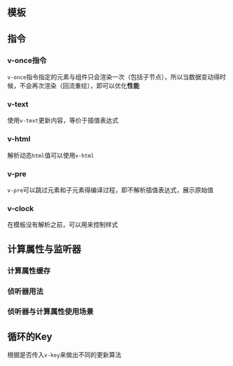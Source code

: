 

## 模板



## 指令

### v-once指令

`v-once`指令指定的元素与组件只会渲染一次（包括子节点），所以当数据变动得时候，不会再次渲染（回流重绘），即可以优化**性能**

### v-text

使用`v-text`更新内容，等价于插值表达式

### v-html

解析动态`html`值可以使用`v-html`

### v-pre

`v-pre`可以跳过元素和子元素得编译过程，即不解析插值表达式，展示原始值

### v-clock

在模板没有解析之前，可以用来控制样式



## 计算属性与监听器

### 计算属性缓存

### 侦听器用法

### 侦听器与计算属性使用场景



## 循环的Key

根据是否传入`v-key`来做出不同的更新算法







